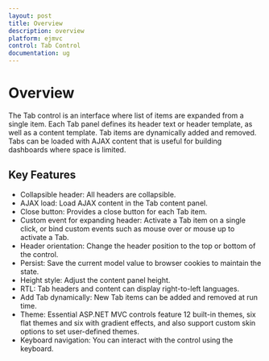 ```yaml
---
layout: post
title: Overview
description: overview
platform: ejmvc
control: Tab Control
documentation: ug
---
```


# Overview

The Tab control is an interface where list of items are expanded from a single item. Each Tab panel defines its header text or header template, as well as a content template. Tab items are dynamically added and removed. Tabs can be loaded with AJAX content that is useful for building dashboards where space is limited.

## Key Features

* Collapsible header: All headers are collapsible.
* AJAX load: Load AJAX content in the Tab content panel.
* Close button: Provides a close button for each Tab item.
* Custom event for expanding header: Activate a Tab item on a single click, or bind custom events such as mouse over or mouse up to activate a Tab.
* Header orientation: Change the header position to the top or bottom of the control.
* Persist: Save the current model value to browser cookies to maintain the state.
* Height style: Adjust the content panel height.
* RTL: Tab headers and content can display right-to-left languages.
* Add Tab dynamically: New Tab items can be added and removed at run time.
* Theme: Essential ASP.NET MVC controls feature 12 built-in themes, six flat themes and six with gradient effects, and also support custom skin options to set user-defined themes.
* Keyboard navigation: You can interact with the control using the keyboard. 
